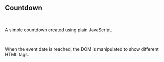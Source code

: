 ## Countdown

<br>

A simple countdown created using plain JavaScript.

<br>

When the event date is reached, the DOM is manipulated to show different HTML tags.
